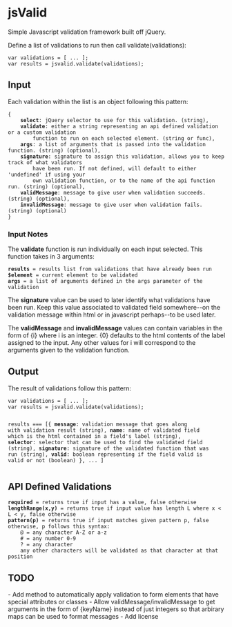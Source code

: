 <h1>jsValid</h1>
Simple Javascript validation framework built off jQuery.

Define a list of validations to run then call validate(validations):
<pre><code>var validations = [ ... ];
var results = jsvalid.validate(validations);</pre></code>

<h2>Input</h2>
Each validation within the list is an object following this pattern:
<pre><code>{
	<b>select</b>: jQuery selector to use for this validation. (string),
	<b>validate</b>: either a string representing an api defined validation or a custom validation
		function to run on each selected element. (string or func),
	<b>args</b>: a list of arguments that is passed into the validation function. (string) (optional),
	<b>signature</b>: signature to assign this validation, allows you to keep track of what validators
		have been run. If not defined, will default to either 'undefined' if using your
		own validation function, or to the name of the api function run. (string) (optional),
	<b>validMessage</b>: message to give user when validation succeeds. (string) (optional),
	<b>invalidMessage</b>: message to give user when validation fails. (string) (optional)
}</code></pre>

<h3>Input Notes</h3>
The <b>validate</b> function is run individually on each input selected. This function takes in 3 arguments:
<pre><code><b>results</b> = results list from validations that have already been run
<b>$element</b> = current element to be validated
<b>args</b> = a list of arguments defined in the args parameter of the validation</code></pre>

The <b>signature</b> value can be used to later identify what validations have been run. Keep this value associated
	to validated field somewhere--on the validation message within html or in javascript perhaps--to be
	used later.

The <b>validMessage</b> and <b>invalidMessage</b> values can contain variables in the form of {i} where i is an
	integer. {0} defaults to the html contents of the label assigned to the input. Any other values for i
	will correspond to the arguments given to the validation function.

<h2>Output</h2>
The result of validations follow this pattern:
<pre><code>var validations = [ ... ];
var results = jsvalid.validate(validations);

results === [{
	<b>message</b>: validation message that goes along with validation result (string),
	<b>name</b>: name of validated field which is the html contained in a field's label (string),
	<b>selector</b>: selector that can be used to find the validated field (string),
	<b>signature</b>: signature of the validated function that was run (string),
	<b>valid</b>: boolean representing if the field valid is valid or not (boolean)
}, ... ]</pre></code>

<h2>API Defined Validations</h2>
<pre><code><b>required</b> = returns true if input has a value, false otherwise
<b>lengthRange(x,y)</b> = returns true if input value has length L where x &lt; L &lt; y, false otherwise
<b>pattern(p)</b> = returns true if input matches given pattern p, false otherwise, p follows this syntax:
	@ = any character A-Z or a-z
	# = any number 0-9
	? = any character
	any other characters will be validated as that character at that position</code></pre>

<h2>TODO</h2>
- Add method to automatically apply validation to form elements that have special attributes or classes
- Allow validMessage/invalidMessage to get arguments in the form of {keyName} instead of just integers so that arbirary maps can be used to format messages
- Add license
